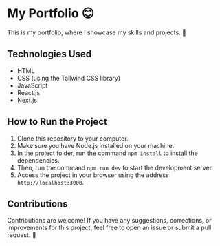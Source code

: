 # My Portfolio 😊

This is my portfolio, where I showcase my skills and projects. 🚀

## Technologies Used

- HTML
- CSS (using the Tailwind CSS library)
- JavaScript
- React.js
- Next.js

## How to Run the Project

1. Clone this repository to your computer.
2. Make sure you have Node.js installed on your machine.
3. In the project folder, run the command `npm install` to install the dependencies.
4. Then, run the command `npm run dev` to start the development server.
5. Access the project in your browser using the address `http://localhost:3000`.

## Contributions

Contributions are welcome! If you have any suggestions, corrections, or improvements for this project, feel free to open an issue or submit a pull request. 🚀


